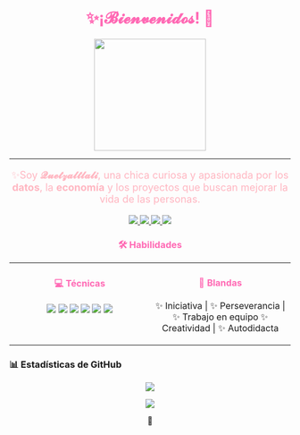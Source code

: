 <h1 align="center" style="color:#ff69b4;"> ✨¡𝓑𝓲𝓮𝓷𝓿𝓮𝓷𝓲𝓭𝓸𝓼! 💌</h1>
<p align="center">
  <img src="https://i.gifer.com/Abs1.gif" width="200">
</p>

---


<p align="center" style="color:#ffb6c1; font-size: 18px;">
✨Soy <b>𝓠𝓾𝓮𝓽𝔃𝓪𝓵𝓽𝓵𝓪𝓵𝓲</b>, una chica curiosa y apasionada por los <b>datos</b>, la <b>economía</b> y los proyectos que buscan mejorar la vida de las personas.  
</p>

<p align="center">
<a href="mailto:ale.quetzaltlali@gmail.com">
<img src="https://img.shields.io/badge/Email-ff69b4?style=for-the-badge&logo=gmail&logoColor=white">
</a>
  
<a href="https://www.linkedin.com/in/alejandra-quetzal-gonzalez-pineda">
<img src="https://img.shields.io/badge/LinkedIn-ffb6c1?style=for-the-badge&logo=linkedin&logoColor=white">
</a>

<a href="https://www.instagram.com/quetzaltlali/">
<img src="https://img.shields.io/badge/Instagram-ff69b4?style=for-the-badge&logo=instagram&logoColor=white">
</a>

<a href="https://x.com/quetzaltlali">
<img src="https://img.shields.io/badge/X-ffb6c1?style=for-the-badge&logo=x&logoColor=white">
</a>
</p>

<h3 align="center" style="color:#ff69b4;">🛠️ Habilidades</h3>

<table>
<tr>
<td width="50%" valign="top" align="center">

<h4 style="color:#ff69b4;">💻 Técnicas</h4>
<p>
  <img src="https://img.shields.io/badge/Python-ff69b4?style=for-the-badge&logo=python&logoColor=white">
  <img src="https://img.shields.io/badge/R-ffb6c1?style=for-the-badge&logo=r&logoColor=white">
  <img src="https://img.shields.io/badge/PostgreSQL-ff69b4?style=for-the-badge&logo=postgresql&logoColor=white">
  <img src="https://img.shields.io/badge/BigQuery-ffb6c1?style=for-the-badge&logo=google-bigquery&logoColor=white">
  <img src="https://img.shields.io/badge/Airflow-ff69b4?style=for-the-badge&logo=apacheairflow&logoColor=white">
  <img src="https://img.shields.io/badge/Power%20BI-ffb6c1?style=for-the-badge&logo=powerbi&logoColor=white">
</p>

</td>
<td width="50%" valign="top" align="center">

<h4 style="color:#ff69b4;">🧠 Blandas</h4>
<p>
✨ Iniciativa | ✨ Perseverancia | ✨ Trabajo en equipo 
✨ Creatividad | ✨ Autodidacta
</p>

</td>
</tr>
</table>

### 📊 **Estadísticas de GitHub**  
<p align="center">
  <img src="https://github-readme-stats.vercel.app/api?username=Quetzaltlali&show_icons=true&theme=dracula&title_color=ff69b4&icon_color=ff69b4">
</p>

<p align="center">
  <img src="https://github-readme-stats.vercel.app/api/top-langs/?username=Quetzaltlali&layout=compact&theme=dracula&title_color=ff69b4">
</p>

<p align="center">
🌱</p>
